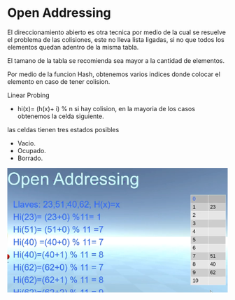 # Open Addressing
El direccionamiento abierto es otra tecnica por medio de la cual se resuelve el problema de las colisiones, este no lleva lista ligadas, si no que todos los elementos quedan adentro de la misma tabla.

El tamano de la tabla se recomienda sea mayor a la cantidad de elementos.

Por medio de la funcion Hash, obtenemos varios indices donde colocar el elemento en caso de tener colision.

Linear Probing 
- hi(x)= (h(x)+ i) % n
si hay colision, en la mayoria de los casos obtenemos la celda siguiente.

las celdas tienen tres estados posibles
* Vacio.
* Ocupado.
* Borrado.

![direccionamiento abierto](img/openAddressing.png)